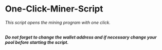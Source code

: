 # One-Click-Miner-Script

<h6>This script opens the mining program with one click.</h6>
<h5>Do not forget to change the wallet address and if necessary change your pool before starting the script.</h5>
